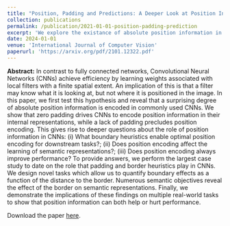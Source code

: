 ```yaml
---
title: "Position, Padding and Predictions: A Deeper Look at Position Information in CNNs"
collection: publications
permalink: /publication/2021-01-01-position-padding-prediction
excerpt: 'We explore the existance of absolute position information in CNNs in relation to their padding type or other border heuristics.'
date: 2024-01-01
venue: 'International Journal of Computer Vision'
paperurl: 'https://arxiv.org/pdf/2101.12322.pdf'
---
```


**Abstract:** In contrast to fully connected networks, Convolutional Neural Networks (CNNs) achieve efficiency by learning weights associated with local filters with a finite spatial extent. An implication of this is that a filter may know what it is looking at, but not where it is positioned in the image. In this paper, we first test this hypothesis and reveal that a surprising degree of absolute position information is encoded in commonly used CNNs. We show that zero padding drives CNNs to encode position information in their internal representations, while a lack of padding precludes position encoding. This gives rise to deeper questions about the role of position information in CNNs: (i) What boundary heuristics enable optimal position encoding for downstream tasks?; (ii) Does position encoding affect the learning of semantic representations?; (iii) Does position encoding always improve performance? To provide answers, we perform the largest case study to date on the role that padding and border heuristics play in CNNs. We design novel tasks which allow us to quantify boundary effects as a function of the distance to the border. Numerous semantic objectives reveal the effect of the border on semantic representations. Finally, we demonstrate the implications of these findings on multiple real-world tasks to show that position information can both help or hurt performance.


Download the paper [here](https://arxiv.org/abs/2101.12322).
